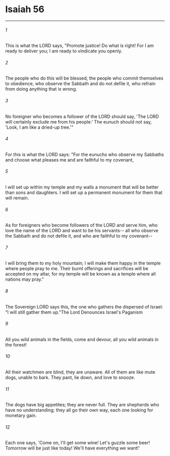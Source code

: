 # Isaiah 56
***



###### 1 
This is what the LORD says, "Promote justice! Do what is right! For I am ready to deliver you; I am ready to vindicate you openly. 

###### 2 
The people who do this will be blessed, the people who commit themselves to obedience, who observe the Sabbath and do not defile it, who refrain from doing anything that is wrong. 

###### 3 
No foreigner who becomes a follower of the LORD should say, 'The LORD will certainly exclude me from his people.' The eunuch should not say, 'Look, I am like a dried-up tree.'" 

###### 4 
For this is what the LORD says: "For the eunuchs who observe my Sabbaths and choose what pleases me and are faithful to my covenant, 

###### 5 
I will set up within my temple and my walls a monument that will be better than sons and daughters. I will set up a permanent monument for them that will remain. 

###### 6 
As for foreigners who become followers of the LORD and serve him, who love the name of the LORD and want to be his servants-- all who observe the Sabbath and do not defile it, and who are faithful to my covenant-- 

###### 7 
I will bring them to my holy mountain; I will make them happy in the temple where people pray to me. Their burnt offerings and sacrifices will be accepted on my altar, for my temple will be known as a temple where all nations may pray." 

###### 8 
The Sovereign LORD says this, the one who gathers the dispersed of Israel: "I will still gather them up."The Lord Denounces Israel's Paganism 

###### 9 
All you wild animals in the fields, come and devour, all you wild animals in the forest! 

###### 10 
All their watchmen are blind, they are unaware. All of them are like mute dogs, unable to bark. They pant, lie down, and love to snooze. 

###### 11 
The dogs have big appetites; they are never full. They are shepherds who have no understanding; they all go their own way, each one looking for monetary gain. 

###### 12 
Each one says, 'Come on, I'll get some wine! Let's guzzle some beer! Tomorrow will be just like today! We'll have everything we want!'

